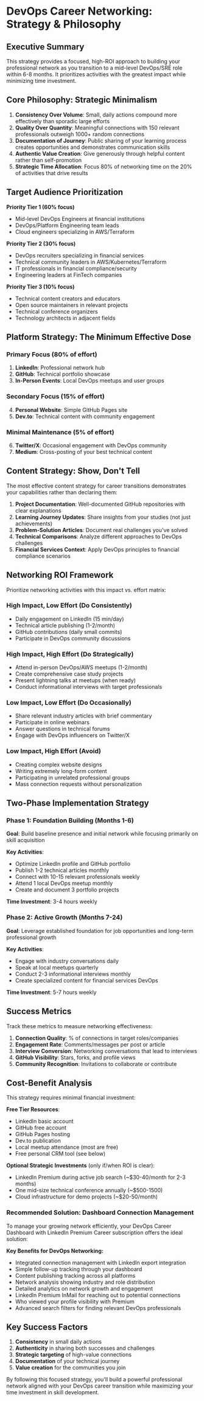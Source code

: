 # DevOps Career Networking: Strategy & Philosophy

## Executive Summary

This strategy provides a focused, high-ROI approach to building your professional network as you transition to a mid-level DevOps/SRE role within 6-8 months. It prioritizes activities with the greatest impact while minimizing time investment.

## Core Philosophy: Strategic Minimalism

1. **Consistency Over Volume**: Small, daily actions compound more effectively than sporadic large efforts
2. **Quality Over Quantity**: Meaningful connections with 150 relevant professionals outweigh 1000+ random connections
3. **Documentation of Journey**: Public sharing of your learning process creates opportunities and demonstrates communication skills
4. **Authentic Value Creation**: Give generously through helpful content rather than self-promotion
5. **Strategic Time Allocation**: Focus 80% of networking time on the 20% of activities that drive results

## Target Audience Prioritization

**Priority Tier 1 (60% focus)**
- Mid-level DevOps Engineers at financial institutions
- DevOps/Platform Engineering team leads
- Cloud engineers specializing in AWS/Terraform

**Priority Tier 2 (30% focus)**
- DevOps recruiters specializing in financial services
- Technical community leaders in AWS/Kubernetes/Terraform
- IT professionals in financial compliance/security
- Engineering leaders at FinTech companies

**Priority Tier 3 (10% focus)**
- Technical content creators and educators
- Open source maintainers in relevant projects
- Technical conference organizers
- Technology architects in adjacent fields

## Platform Strategy: The Minimum Effective Dose

### Primary Focus (80% of effort)
1. **LinkedIn**: Professional network hub
2. **GitHub**: Technical portfolio showcase
3. **In-Person Events**: Local DevOps meetups and user groups

### Secondary Focus (15% of effort)
4. **Personal Website**: Simple GitHub Pages site
5. **Dev.to**: Technical content with community engagement

### Minimal Maintenance (5% of effort)
6. **Twitter/X**: Occasional engagement with DevOps community
7. **Medium**: Cross-posting of your best technical content

## Content Strategy: Show, Don't Tell

The most effective content strategy for career transitions demonstrates your capabilities rather than declaring them:

1. **Project Documentation**: Well-documented GitHub repositories with clear explanations
2. **Learning Journey Updates**: Share insights from your studies (not just achievements)
3. **Problem-Solution Articles**: Document real challenges you've solved
4. **Technical Comparisons**: Analyze different approaches to DevOps challenges
5. **Financial Services Context**: Apply DevOps principles to financial compliance scenarios

## Networking ROI Framework

Prioritize networking activities with this impact vs. effort matrix:

### High Impact, Low Effort (Do Consistently)
- Daily engagement on LinkedIn (15 min/day)
- Technical article publishing (1-2/month)
- GitHub contributions (daily small commits)
- Participate in DevOps community discussions

### High Impact, High Effort (Do Strategically)
- Attend in-person DevOps/AWS meetups (1-2/month)
- Create comprehensive case study projects
- Present lightning talks at meetups (when ready)
- Conduct informational interviews with target professionals

### Low Impact, Low Effort (Do Occasionally)
- Share relevant industry articles with brief commentary
- Participate in online webinars
- Answer questions in technical forums
- Engage with DevOps influencers on Twitter/X

### Low Impact, High Effort (Avoid)
- Creating complex website designs
- Writing extremely long-form content
- Participating in unrelated professional groups
- Mass connection requests without personalization

## Two-Phase Implementation Strategy

### Phase 1: Foundation Building (Months 1-6)
**Goal**: Build baseline presence and initial network while focusing primarily on skill acquisition

**Key Activities**:
- Optimize LinkedIn profile and GitHub portfolio
- Publish 1-2 technical articles monthly
- Connect with 10-15 relevant professionals weekly
- Attend 1 local DevOps meetup monthly
- Create and document 3 portfolio projects

**Time Investment**: 3-4 hours weekly

### Phase 2: Active Growth (Months 7-24)
**Goal**: Leverage established foundation for job opportunities and long-term professional growth

**Key Activities**:
- Engage with industry conversations daily
- Speak at local meetups quarterly
- Conduct 2-3 informational interviews monthly
- Create specialized content for financial services DevOps

**Time Investment**: 5-7 hours weekly

## Success Metrics

Track these metrics to measure networking effectiveness:

1. **Connection Quality**: % of connections in target roles/companies
2. **Engagement Rate**: Comments/messages per post or article
3. **Interview Conversion**: Networking conversations that lead to interviews
4. **GitHub Visibility**: Stars, forks, and profile views
5. **Community Recognition**: Invitations to collaborate or contribute

## Cost-Benefit Analysis

This strategy requires minimal financial investment:

**Free Tier Resources**:
- LinkedIn basic account
- GitHub free account
- GitHub Pages hosting
- Dev.to publication
- Local meetup attendance (most are free)
- Free personal CRM tool (see below)

**Optional Strategic Investments** (only if/when ROI is clear):
- LinkedIn Premium during active job search (~$30-40/month for 2-3 months)
- One mid-size technical conference annually (~$500-1500)
- Cloud infrastructure for demo projects (~$20-50/month)

### Recommended Solution: Dashboard Connection Management

To manage your growing network efficiently, your DevOps Career Dashboard with LinkedIn Premium Career subscription offers the ideal solution:

**Key Benefits for DevOps Networking:**
- Integrated connection management with LinkedIn export integration
- Simple follow-up tracking through your dashboard
- Content publishing tracking across all platforms
- Network analysis showing industry and role distribution
- Detailed analytics on network growth and engagement
- LinkedIn Premium InMail for reaching out to potential connections
- Who viewed your profile visibility with Premium
- Advanced search filters for finding relevant DevOps professionals


## Key Success Factors

1. **Consistency** in small daily actions
2. **Authenticity** in sharing both successes and challenges
3. **Strategic targeting** of high-value connections
4. **Documentation** of your technical journey
5. **Value creation** for the communities you join

By following this focused strategy, you'll build a powerful professional network aligned with your DevOps career transition while maximizing your time investment in skill development.
